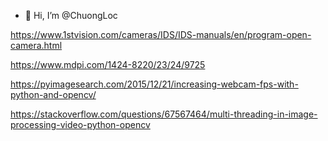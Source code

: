 - 👋 Hi, I’m @ChuongLoc


https://www.1stvision.com/cameras/IDS/IDS-manuals/en/program-open-camera.html

https://www.mdpi.com/1424-8220/23/24/9725

https://pyimagesearch.com/2015/12/21/increasing-webcam-fps-with-python-and-opencv/

https://stackoverflow.com/questions/67567464/multi-threading-in-image-processing-video-python-opencv
